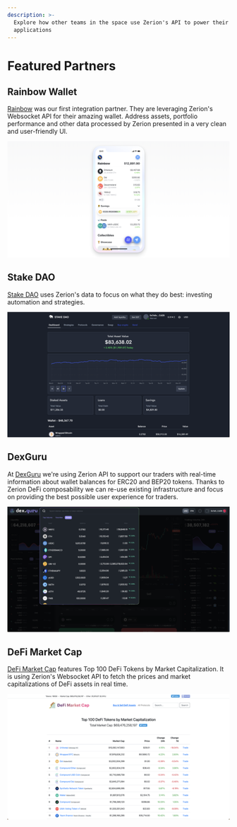 ```yaml
---
description: >-
  Explore how other teams in the space use Zerion's API to power their amazing
  applications
---
```


# Featured Partners

## Rainbow Wallet

[Rainbow](https://rainbow.me/) was our first integration partner. They are leveraging Zerion's Websocket API for their amazing wallet. Address assets, portfolio performance and other data processed by Zerion presented in a very clean and user-friendly UI. 

![](../.gitbook/assets/image%20%282%29.png)

## Stake DAO 

[Stake DAO](https://stakedao.org/) uses Zerion's data to focus on what they do best: investing automation and strategies. 

![](../.gitbook/assets/image%20%283%29.png)

## DexGuru

At [DexGuru](https://dex.guru/) we're using Zerion API to support our traders with real-time information about wallet balances for ERC20 and BEP20 tokens. Thanks to Zerion DeFi composability we can re-use existing infrastructure and focus on providing the best possible user experience for traders.

![](../.gitbook/assets/image%20%284%29.png)

## DeFi Market Cap

[DeFi Market Cap](https://defimarketcap.io/) features Top 100 DeFi Tokens by Market Capitalization. It is using Zerion's Websocket API to fetch the prices and market capitalizations of DeFi assets in real time. 

![](../.gitbook/assets/image%20%285%29.png)



